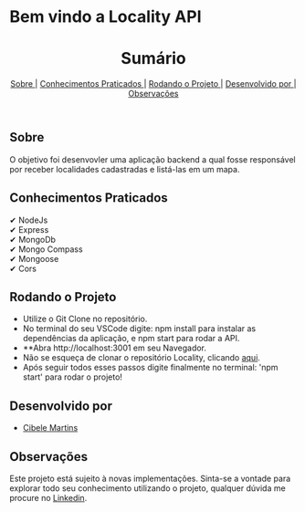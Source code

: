# Bem vindo a Locality API

  <h1 align="center">Sumário</h1>
      <p align="center">
  <a href="#sobre"> Sobre </a> |
  <a href="#conhecimentos-praticados"> Conhecimentos Praticados </a> |
  <a href="#rodando-o-projeto"> Rodando o Projeto </a> |
  <a href="#desenvolvido-por"> Desenvolvido por </a> |
  <a href="#observações"> Observações </a>       
       <br />
    <br />
    <h1 align="center"></h1>
  </p>
</p>


## Sobre

O objetivo foi desenvovler uma aplicação backend a qual fosse responsável por receber localidades cadastradas e listá-las em um mapa.


## Conhecimentos Praticados

✔ NodeJs<br>
✔ Express<br>
✔ MongoDb<br>
✔ Mongo Compass<br>
✔ Mongoose<br>
✔ Cors<br>

## Rodando o Projeto

- Utilize o Git Clone no repositório.
- No terminal do seu VSCode digite: npm install para instalar as dependências da aplicação, e npm start para rodar a API.
- **Abra http://localhost:3001 em seu Navegador.
- Não se esqueça de clonar o repositório Locality, clicando [aqui](https://github.com/CibeleMartins/Locality.git).
- Após seguir todos esses passos digite finalmente no terminal: 'npm start' para rodar o projeto!

## Desenvolvido por

- [Cibele Martins](https://github.com/CibeleMartins)


## Observações

Este projeto está sujeito à novas implementações. Sinta-se a vontade para explorar todo seu conhecimento utilizando o projeto, qualquer dúvida me procure no <a href='https://www.linkedin.com/in/cibele-martins-85b910169/'>Linkedin</a>.
